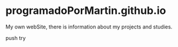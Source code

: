 # programadoPorMartin.github.io
My own webSite, there is  information about my projects and studies.

push try